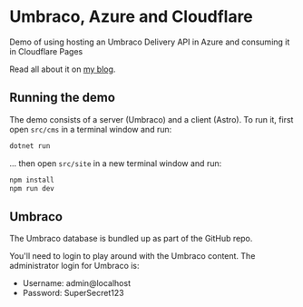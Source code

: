 # Umbraco, Azure and Cloudflare

Demo of using hosting an Umbraco Delivery API in Azure and consuming it in Cloudflare Pages

Read all about it on [my blog](https://kjac.dev/posts/jamstack-for-free-with-azure-and-cloudflare/).

## Running the demo

The demo consists of a server (Umbraco) and a client (Astro). To run it, first open `src/cms` in a terminal window and run:

```bash
dotnet run
```

... then open `src/site` in a new terminal window and run:

```bash
npm install
npm run dev
```

## Umbraco

The Umbraco database is bundled up as part of the GitHub repo.

You'll need to login to play around with the Umbraco content. The administrator login for Umbraco is:

- Username: admin@localhost
- Password: SuperSecret123

